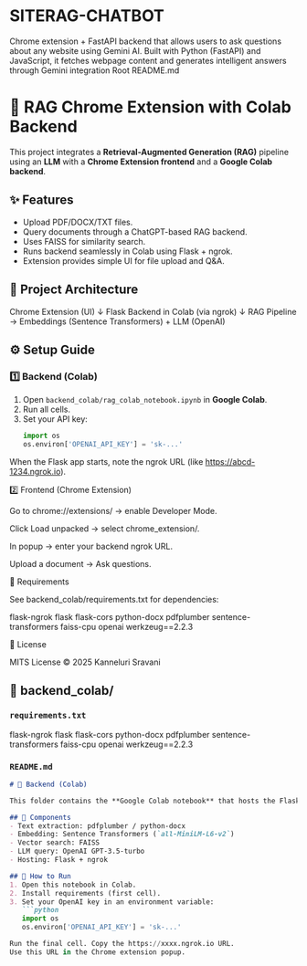 # SITERAG-CHATBOT
Chrome extension + FastAPI backend that allows users to ask questions about any website using Gemini AI. Built with Python (FastAPI) and JavaScript, it fetches webpage content and generates intelligent answers through Gemini integration
Root README.md
# 🧩 RAG Chrome Extension with Colab Backend

This project integrates a **Retrieval-Augmented Generation (RAG)** pipeline using an **LLM** with a **Chrome Extension frontend** and a **Google Colab backend**.

## ✨ Features
- Upload PDF/DOCX/TXT files.
- Query documents through a ChatGPT-based RAG backend.
- Uses FAISS for similarity search.
- Runs backend seamlessly in Colab using Flask + ngrok.
- Extension provides simple UI for file upload and Q&A.

## 🧱 Project Architecture

Chrome Extension (UI)
↓
Flask Backend in Colab (via ngrok)
↓
RAG Pipeline → Embeddings (Sentence Transformers) + LLM (OpenAI)


## ⚙️ Setup Guide

### 1️⃣ Backend (Colab)
1. Open `backend_colab/rag_colab_notebook.ipynb` in **Google Colab**.
2. Run all cells.
3. Set your API key:
   ```python
   import os
   os.environ['OPENAI_API_KEY'] = 'sk-...'


When the Flask app starts, note the ngrok URL (like https://abcd-1234.ngrok.io).

2️⃣ Frontend (Chrome Extension)

Go to chrome://extensions/ → enable Developer Mode.

Click Load unpacked → select chrome_extension/.

In popup → enter your backend ngrok URL.

Upload a document → Ask questions.

🧰 Requirements

See backend_colab/requirements.txt for dependencies:

flask-ngrok
flask
flask-cors
python-docx
pdfplumber
sentence-transformers
faiss-cpu
openai
werkzeug==2.2.3

📜 License

MITS License © 2025 Kanneluri Sravani
## 📁 backend_colab/

### `requirements.txt`


flask-ngrok
flask
flask-cors
python-docx
pdfplumber
sentence-transformers
faiss-cpu
openai
werkzeug==2.2.3


### `README.md`
```markdown
# 📘 Backend (Colab)

This folder contains the **Google Colab notebook** that hosts the Flask RAG API.

## 🧩 Components
- Text extraction: pdfplumber / python-docx
- Embedding: Sentence Transformers (`all-MiniLM-L6-v2`)
- Vector search: FAISS
- LLM query: OpenAI GPT-3.5-turbo
- Hosting: Flask + ngrok

## 🚀 How to Run
1. Open this notebook in Colab.
2. Install requirements (first cell).
3. Set your OpenAI key in an environment variable:
   ```python
   import os
   os.environ['OPENAI_API_KEY'] = 'sk-...'

Run the final cell. Copy the https://xxxx.ngrok.io URL.
Use this URL in the Chrome extension popup.


